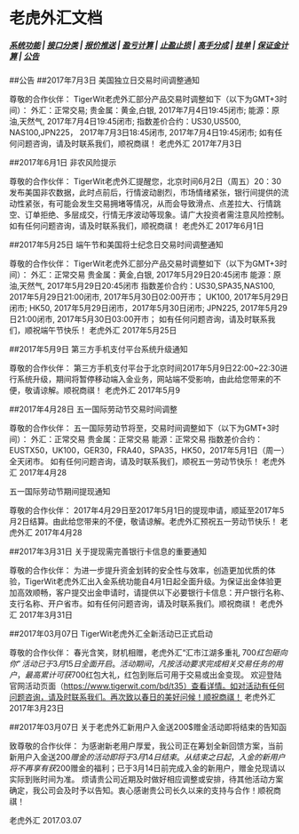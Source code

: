 # <span id = "liucheng">老虎外汇文档</span>

##### [系统功能](/) |  [接口分类](/api/category.html) | [报价推送](/quote.html) | [盈亏计算](/formula.html) | [止盈止损](/level.html) | [高手分成](/bouns.html) | [挂单](/pending.html) | [保证金计算](/ouccupy_asset.html) | [公告](/notice.html)

##公告
##2017年7月3日
美国独立日交易时间调整通知

尊敬的合作伙伴：
TigerWit老虎外汇部分产品交易时调整如下（以下为GMT+3时间）：
外汇：正常交易;
贵金属：黄金,白银, 2017年7月4日19:45闭市;
能源：原油,天然气, 2017年7月4日19:45闭市;
指数差价合约：US30,US500, NAS100,JPN225， 2017年7月3日18:45闭市, 2017年7月4日19:45闭市; 
如有任何问题咨询，请及时联系我们，顺祝商祺！
老虎外汇
2017年7月3日

##2017年6月1日
非农风险提示

尊敬的合作伙伴：
TigerWit老虎外汇提醒您，北京时间6月2日（周五）20：30发布美国非农数据，此时点前后，行情波动剧烈，市场情绪紧张，银行间提供的流动性紧张，有可能会发生交易拥堵等情况，从而会导致滑点、点差拉大、行情跳空、订单拒绝、多层成交，行情无序波动等现象。请广大投资者需注意风险控制。
如有任何问题咨询，请及时联系我们，顺祝商祺！
老虎外汇
2017年6月1日

##2017年5月25日
端午节和美国将士纪念日交易时间调整通知

尊敬的合作伙伴：
TigerWit老虎外汇部分产品交易时调整如下（以下为GMT+3时间）：
外汇：正常交易
贵金属：黄金,白银, 2017年5月29日20:45闭市
能源：原油,天然气, 2017年5月29日20:45闭市
指数差价合约：US30,SPA35,NAS100, 2017年5月29日21:00闭市, 2017年5月30日02:00开市；
UK100, 2017年5月29日闭市;
HK50, 2017年5月29日闭市，2017年5月30日闭市;
JPN225, 2017年5月29日21:00闭市, 2017年5月30日03:00开市；
如有任何问题咨询，请及时联系我们，顺祝端午节快乐！
老虎外汇
2017年5月25日


##2017年5月9日
第三方手机支付平台系统升级通知

尊敬的合作伙伴：
第三方手机支付平台于北京时间2017年5月9日22:00~22:30进行系统升级，期间将暂停移动端入金业务，网站端不受影响，由此给您带来的不便，敬请谅解。顺祝商祺！
老虎外汇
2017年5月9

##2017年4月28日
五一国际劳动节交易时间调整

尊敬的合作伙伴：
五一国际劳动节将至，交易时间调整如下（以下为GMT+3时间）：
外汇：正常交易
贵金属：正常交易
能源：正常交易
指数差价合约：
EUSTX50，UK100，GER30，FRA40，SPA35，HK50，2017年5月1日（周一）全天闭市。
如有任何问题咨询，请及时联系我们，顺祝五一劳动节快乐！
老虎外汇
2017年4月28

五一国际劳动节期间提现通知

尊敬的合作伙伴：
2017年4月29日至2017年5月1日的提现申请，顺延至2017年5月2日结算。由此给您带来的不便，敬请谅解。老虎外汇预祝五一劳动节快乐！
老虎外汇
2017年4月28

##2017年3月31日
关于提现需完善银行卡信息的重要通知

尊敬的合作伙伴：
为进一步提升资金划转的安全性与效率，创造更加优质的体验，TigerWit老虎外汇出入金系统功能自4月1日起全面升级。为保证出金体验更加高效顺畅，客户提交出金申请时，请提供以下必要银行卡信息：开户银行名称、支行名称、开户省市。如有任何问题咨询，请及时联系我们。顺祝商祺！
老虎外汇 
2017年3月31日

##2017年03月07日
TigerWit老虎外汇全新活动已正式启动 

尊敬的合作伙伴： 
春光含笑，财机相赠，老虎外汇“汇市江湖多重礼 700$红包砸向你”活动已于3月15日全面开启。活动期间，凡按活动要求完成相关交易任务的用户，最高累计可获700$红包大礼，红包到账后可用于交易或出金变现。 
欢迎登陆官网活动页面（https://www.tigerwit.com/bd/t35）查看详情。如对活动有任何问题咨询，请及时联系我们。再次致以春日的美好问候！顺祝商祺！ 
老虎外汇 
2017年3月23日

##2017年03月07日
关于老虎外汇新用户入金送200$赠金活动即将结束的告知函

致尊敬的合作伙伴： 
为感谢新老用户厚爱，我公司正在筹划全新回馈方案，当前新用户入金送200$赠金的活动即将于3月14日结束。从结束之日起，入金的新用户将不再享有获200$赠金的福利；已于3月14日前完成入金的新用户，赠金兑现请以实际到账时间为准。 
烦请贵公司近期及时做好相应调整或安排，待其他活动方案确定，我公司会及时予以告知。衷心感谢贵公司长久以来的支持与合作！顺祝商祺！

老虎外汇 
2017.03.07